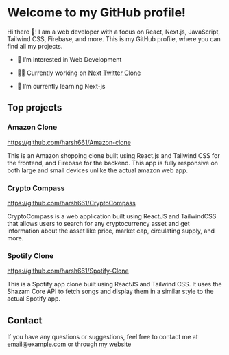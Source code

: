 # Welcome to my GitHub profile!

Hi there :wave:! I am a web developer with a focus on React, Next.js, JavaScript, Tailwind CSS, Firebase, and more. This is my GitHub profile, where you can find all my projects.

* 👀 I’m interested in Web Development

* :man_technologist: Currently working on [Next Twitter Clone](https://github.com/harsh661/Twitter-clone)

* 🌱 I’m currently learning Next-js

## Top projects

### Amazon Clone

https://github.com/harsh661/Amazon-clone

This is an Amazon shopping clone built using React.js and Tailwind CSS for the frontend, and Firebase for the backend. This app is fully responsive on both large and small devices unlike the actual amazon web app.

### Crypto Compass

https://github.com/harsh661/CryptoCompass

CryptoCompass is a web application built using ReactJS and TailwindCSS that allows users to search for any cryptocurrency asset and get information about the asset like price, market cap, circulating supply, and more.

### Spotify Clone
https://github.com/harsh661/Spotify-Clone

This is a Spotify app clone built using ReactJS and Tailwind CSS. It uses the Shazam Core API to fetch songs and display them in a similar style to the actual Spotify app.

## Contact

If you have any questions or suggestions, feel free to contact me at email@example.com or through my [website](https://plasmaharsh.netlify.app)
